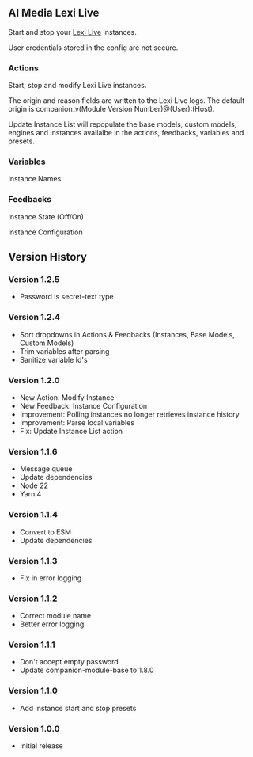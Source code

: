 ## AI Media Lexi Live

Start and stop your [Lexi Live](https://www.ai-media.tv/our-products/lexi-ai-powered-captioning-tool-kit/lexi-asr/) instances.

User credentials stored in the config are not secure.

### Actions

Start, stop and modify Lexi Live instances.

The origin and reason fields are written to the Lexi Live logs. The default origin is companion_v(Module Version Number)@(User):(Host).

Update Instance List will repopulate the base models, custom models, engines and instances availalbe in the actions, feedbacks, variables and presets.

### Variables

Instance Names

### Feedbacks

Instance State (Off/On)

Instance Configuration

## Version History

### Version 1.2.5
- Password is secret-text type

### Version 1.2.4
- Sort dropdowns in Actions & Feedbacks (Instances, Base Models, Custom Models)
- Trim variables after parsing
- Sanitize variable Id's

### Version 1.2.0
- New Action: Modify Instance
- New Feedback: Instance Configuration
- Improvement: Polling instances no longer retrieves instance history
- Improvement: Parse local variables
- Fix: Update Instance List action

### Version 1.1.6

- Message queue
- Update dependencies
- Node 22
- Yarn 4

### Version 1.1.4

- Convert to ESM
- Update dependencies

### Version 1.1.3

- Fix in error logging

### Version 1.1.2

- Correct module name
- Better error logging

### Version 1.1.1

- Don't accept empty password
- Update companion-module-base to 1.8.0

### Version 1.1.0

- Add instance start and stop presets

### Version 1.0.0

- Initial release

